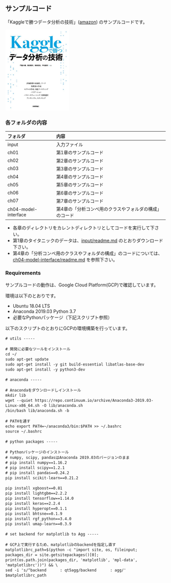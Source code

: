 ## サンプルコード

「Kaggleで勝つデータ分析の技術」([amazon](https://www.amazon.co.jp/dp/4297108437)) のサンプルコードです。

<img src="misc/cover_small.jpg" width="200">

### 各フォルダの内容

|フォルダ| 内容 |
|:----|:-------|
| input | 入力ファイル |
| ch01 | 第1章のサンプルコード |
| ch02 | 第2章のサンプルコード |
| ch03 | 第3章のサンプルコード |
| ch04 | 第4章のサンプルコード |
| ch05 | 第5章のサンプルコード |
| ch06 | 第6章のサンプルコード |
| ch07 | 第7章のサンプルコード |
| ch04-model-interface | 第4章の「分析コンペ用のクラスやフォルダの構成」のコード |

* 各章のディレクトリをカレントディレクトリとしてコードを実行して下さい。
* 第1章のタイタニックのデータは、[input/readme.md](input/readme.md) のとおりダウンロード下さい。
* 第4章の「分析コンペ用のクラスやフォルダの構成」のコードについては、[ch04-model-interface/readme.md](ch04-model-interface) を参照下さい。


### Requirements

サンプルコードの動作は、Google Cloud Platform(GCP)で確認しています。  

環境は以下のとおりです。

* Ubuntu 18.04 LTS  
* Anaconda 2019.03 Python 3.7
* 必要なPythonパッケージ（下記スクリプト参照）

以下のスクリプトのとおりにGCPの環境構築を行っています。
```
# utils -----

# 開発に必要なツールをインストール
cd ~/
sudo apt-get update
sudo apt-get install -y git build-essential libatlas-base-dev
sudo apt-get install -y python3-dev

# anaconda -----

# Anacondaをダウンロードしインストール
mkdir lib
wget --quiet https://repo.continuum.io/archive/Anaconda3-2019.03-Linux-x86_64.sh -O lib/anaconda.sh
/bin/bash lib/anaconda.sh -b

# PATHを通す
echo export PATH=~/anaconda3/bin:$PATH >> ~/.bashrc
source ~/.bashrc

# python packages -----

# Pythonパッケージのインストール
# numpy, scipy, pandasはAnaconda 2019.03のバージョンのまま
# pip install numpy==1.16.2 
# pip install scipy==1.2.1 
# pip install pandas==0.24.2
pip install scikit-learn==0.21.2

pip install xgboost==0.81
pip install lightgbm==2.2.2
pip install tensorflow==1.14.0
pip install keras==2.2.4
pip install hyperopt==0.1.1
pip install bhtsne==0.1.9
pip install rgf_python==3.4.0
pip install umap-learn==0.3.9

# set backend for matplotlib to Agg -----

# GCP上で実行するため、matplotlibのbackendを指定し直す
matplotlibrc_path=$(python -c "import site, os, fileinput; packages_dir = site.getsitepackages()[0]; print(os.path.join(packages_dir, 'matplotlib', 'mpl-data', 'matplotlibrc'))") && \
sed -i 's/^backend      : qt5agg/backend      : agg/' $matplotlibrc_path
```
